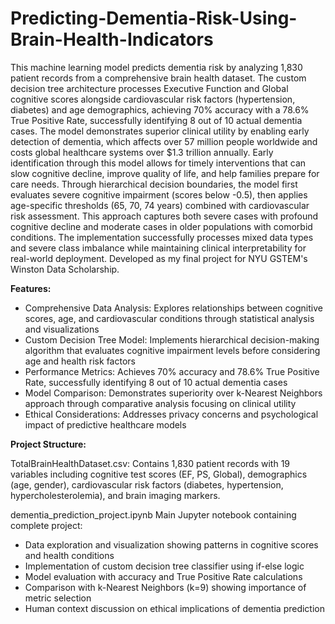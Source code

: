 # Predicting-Dementia-Risk-Using-Brain-Health-Indicators
This machine learning model predicts dementia risk by analyzing 1,830 patient records from a comprehensive brain health dataset. The custom decision tree architecture processes Executive Function and Global cognitive scores alongside cardiovascular risk factors (hypertension, diabetes) and age demographics, achieving 70% accuracy with a 78.6% True Positive Rate, successfully identifying 8 out of 10 actual dementia cases. The model demonstrates superior clinical utility by enabling early detection of dementia, which affects over 57 million people worldwide and costs global healthcare systems over $1.3 trillion annually. Early identification through this model allows for timely interventions that can slow cognitive decline, improve quality of life, and help families prepare for care needs. Through hierarchical decision boundaries, the model first evaluates severe cognitive impairment (scores below -0.5), then applies age-specific thresholds (65, 70, 74 years) combined with cardiovascular risk assessment. This approach captures both severe cases with profound cognitive decline and moderate cases in older populations with comorbid conditions. The implementation successfully processes mixed data types and severe class imbalance while maintaining clinical interpretability for real-world deployment. Developed as my final project for NYU GSTEM's Winston Data Scholarship.

**Features:**
- Comprehensive Data Analysis: Explores relationships between cognitive scores, age, and cardiovascular conditions through statistical analysis and visualizations
- Custom Decision Tree Model: Implements hierarchical decision-making algorithm that evaluates cognitive impairment levels before considering age and health risk factors
- Performance Metrics: Achieves 70% accuracy and 78.6% True Positive Rate, successfully identifying 8 out of 10 actual dementia cases
- Model Comparison: Demonstrates superiority over k-Nearest Neighbors approach through comparative analysis focusing on clinical utility
- Ethical Considerations: Addresses privacy concerns and psychological impact of predictive healthcare models

**Project Structure:**

TotalBrainHealthDataset.csv: Contains 1,830 patient records with 19 variables including cognitive test scores (EF, PS, Global), demographics (age, gender), cardiovascular risk factors (diabetes, hypertension, hypercholesterolemia), and brain imaging markers.

dementia_prediction_project.ipynb
Main Jupyter notebook containing complete project:
- Data exploration and visualization showing patterns in cognitive scores and health conditions
- Implementation of custom decision tree classifier using if-else logic
- Model evaluation with accuracy and True Positive Rate calculations
- Comparison with k-Nearest Neighbors (k=9) showing importance of metric selection
- Human context discussion on ethical implications of dementia prediction
